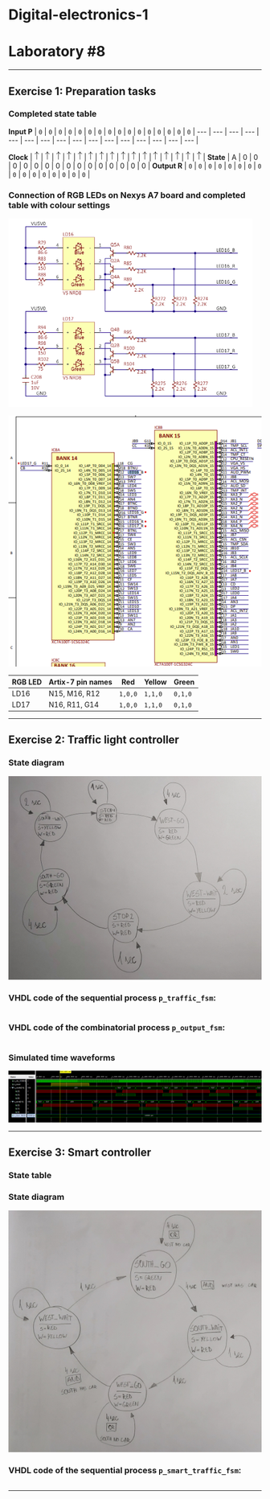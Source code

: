 # **Digital-electronics-1**
# **Laboratory #8**


------------------------------------------------------------------------
## **Exercise 1: Preparation tasks**

### **Completed state table**
**Input P** | ```0``` |  ```0``` | ```0``` | ```0``` | ```0``` | ```0``` | ```0``` | ```0``` | ```0``` | ```0``` | ```0``` | ```0``` | ```0``` | ```0``` | ```0``` | ```0``` |
--- | --- | --- | --- | --- | --- | --- | --- | --- | --- | --- | --- | --- | --- | --- | --- |

**Clock** | ![Arrow up](https://github.com/TaaviSalum/Digital-electronics-1/blob/main/Labs/08-traffic_lights/Pictures/Ex1.1.png) | ![Arrow up](https://github.com/TaaviSalum/Digital-electronics-1/blob/main/Labs/08-traffic_lights/Pictures/Ex1.1.png) | ![Arrow up](https://github.com/TaaviSalum/Digital-electronics-1/blob/main/Labs/08-traffic_lights/Pictures/Ex1.1.png) | ![Arrow up](https://github.com/TaaviSalum/Digital-electronics-1/blob/main/Labs/08-traffic_lights/Pictures/Ex1.1.png) | ![Arrow up](https://github.com/TaaviSalum/Digital-electronics-1/blob/main/Labs/08-traffic_lights/Pictures/Ex1.1.png) | ![Arrow up](https://github.com/TaaviSalum/Digital-electronics-1/blob/main/Labs/08-traffic_lights/Pictures/Ex1.1.png) | ![Arrow up](https://github.com/TaaviSalum/Digital-electronics-1/blob/main/Labs/08-traffic_lights/Pictures/Ex1.1.png) | ![Arrow up](https://github.com/TaaviSalum/Digital-electronics-1/blob/main/Labs/08-traffic_lights/Pictures/Ex1.1.png) | ![Arrow up](https://github.com/TaaviSalum/Digital-electronics-1/blob/main/Labs/08-traffic_lights/Pictures/Ex1.1.png) | ![Arrow up](https://github.com/TaaviSalum/Digital-electronics-1/blob/main/Labs/08-traffic_lights/Pictures/Ex1.1.png) | ![Arrow up](https://github.com/TaaviSalum/Digital-electronics-1/blob/main/Labs/08-traffic_lights/Pictures/Ex1.1.png) | ![Arrow up](https://github.com/TaaviSalum/Digital-electronics-1/blob/main/Labs/08-traffic_lights/Pictures/Ex1.1.png) | ![Arrow up](https://github.com/TaaviSalum/Digital-electronics-1/blob/main/Labs/08-traffic_lights/Pictures/Ex1.1.png) | ![Arrow up](https://github.com/TaaviSalum/Digital-electronics-1/blob/main/Labs/08-traffic_lights/Pictures/Ex1.1.png) | ![Arrow up](https://github.com/TaaviSalum/Digital-electronics-1/blob/main/Labs/08-traffic_lights/Pictures/Ex1.1.png) | ![Arrow up](https://github.com/TaaviSalum/Digital-electronics-1/blob/main/Labs/08-traffic_lights/Pictures/Ex1.1.png) |
**State** | A | 0 | 0 | 0 | 0 | 0 | 0 | 0 | 0 | 0 | 0 | 0 | 0 | 0 | 0 | 0 |
**Output R** | ```0``` |  ```0``` | ```0``` | ```0``` | ```0``` | ```0``` | ```0``` | ```0``` | ```0``` | ```0``` | ```0``` | ```0``` | ```0``` | ```0``` | ```0``` | ```0``` |


### **Connection of RGB LEDs on Nexys A7 board and completed table with colour settings**
![RGB LEDs on Nexys A7 board](https://github.com/TaaviSalum/Digital-electronics-1/blob/main/Labs/08-traffic_lights/Pictures/Ex1.2.png)

![RGB LEDs on Nexys A7 board](https://github.com/TaaviSalum/Digital-electronics-1/blob/main/Labs/08-traffic_lights/Pictures/Ex1.3.png)

**RGB LED** | **Artix-7 pin names** | **Red** | **Yellow** | **Green** 
--- | --- | --- | --- | ---
LD16 | N15, M16, R12 | ```1,0,0``` | ```1,1,0``` | ```0,1,0```
LD17 | N16, R11, G14 | ```1,0,0``` | ```1,1,0``` | ```0,1,0```





------------------------------------------------------------------------
## **Exercise 2: Traffic light controller**

### **State diagram**
![State diagram](https://github.com/TaaviSalum/Digital-electronics-1/blob/main/Labs/08-traffic_lights/Pictures/Ex2.1.jpg)


### **VHDL code of the sequential process ```p_traffic_fsm```:**
```vhdl 

```


### **VHDL code of the combinatorial process ```p_output_fsm```:**
```vhdl 

```


### **Simulated time waveforms**
![Simulated time waveforms](https://github.com/TaaviSalum/Digital-electronics-1/blob/main/Labs/08-traffic_lights/Pictures/Ex2.2.png)




------------------------------------------------------------------------
## **Exercise 3: Smart controller**

### **State table**



### **State diagram**
![State diagram](https://github.com/TaaviSalum/Digital-electronics-1/blob/main/Labs/08-traffic_lights/Pictures/Ex3.jpg)


### **VHDL code of the sequential process ```p_smart_traffic_fsm```:**
```vhdl 

```





------------------------------------------------------------------------